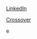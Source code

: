 [LinkedIn](https://linkedin.com)

[Crossover](https://www.crossover.com)

e[](https://weworkremotely.com)